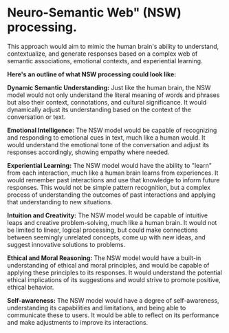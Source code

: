 # Neuro-Semantic Web" (NSW) processing.
  This approach would aim to mimic the human brain's ability to understand, contextualize, and generate responses based on a complex web of semantic associations, emotional          contexts, and experiential learning.

**Here's an outline of what NSW processing could look like:**

**Dynamic Semantic Understanding:**
  Just like the human brain, the NSW model would not only understand the literal meaning of words and phrases but also their context, connotations, and cultural significance. It     would dynamically adjust its understanding based on the context of the conversation or text.

**Emotional Intelligence:**
  The NSW model would be capable of recognizing and responding to emotional cues in text, much like a human would. It would understand the emotional tone of the conversation and     adjust its responses accordingly, showing empathy where needed.

**Experiential Learning:**
  The NSW model would have the ability to "learn" from each interaction, much like a human brain learns from experiences. It would remember past interactions and use that            knowledge to inform future responses. This would not be simple pattern recognition, but a complex process of understanding the outcomes of past interactions and applying that      understanding to new situations.

**Intuition and Creativity:**
  The NSW model would be capable of intuitive leaps and creative problem-solving, much like a human brain. It would not be limited to linear, logical processing, but could make      connections between seemingly unrelated concepts, come up with new ideas, and suggest innovative solutions to problems.

**Ethical and Moral Reasoning:**
  The NSW model would have a built-in understanding of ethical and moral principles, and would be capable of applying these principles to its responses. It would understand the      potential ethical implications of its suggestions and would strive to promote positive, ethical behavior.

**Self-awareness:**
  The NSW model would have a degree of self-awareness, understanding its capabilities and limitations, and being able to communicate these to users. It would be able to reflect on   its performance and make adjustments to improve its interactions.
